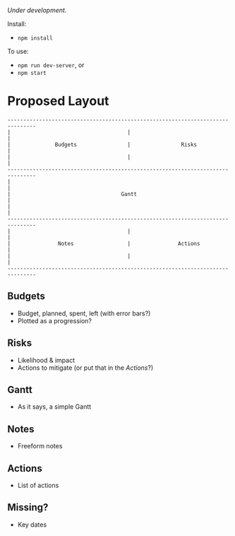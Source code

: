 *Under development.*

Install:
* `npm install`

To use:
* `npm run dev-server`, or
* `npm start`

# Proposed Layout

```
-------------------------------------------------------------------------------
|                                     |                                       |
|              Budgets                |                Risks                  |
|                                     |                                       |
-------------------------------------------------------------------------------
|                                                                             |
|                                   Gantt                                     |
|                                                                             |
-------------------------------------------------------------------------------
|                                     |                                       |
|               Notes                 |               Actions                 |
|                                     |                                       |
-------------------------------------------------------------------------------
```

## Budgets

* Budget, planned, spent, left (with error bars?)
* Plotted as a progression?

## Risks

* Likelihood & impact
* Actions to mitigate (or put that in the *Actions*?)

## Gantt

* As it says, a simple Gantt

## Notes

* Freeform notes

## Actions

* List of actions

## Missing?

* Key dates
